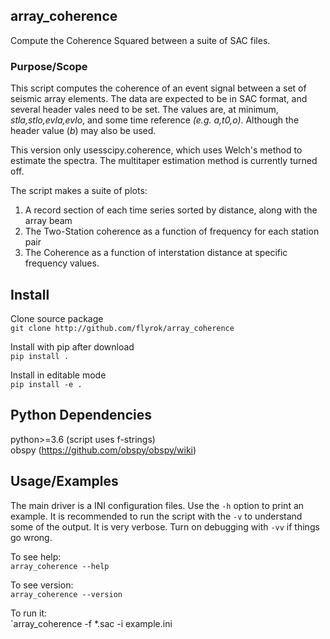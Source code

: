 ## array_coherence ##
Compute the Coherence Squared between a suite of SAC files.  


### Purpose/Scope ###
This script computes the coherence of an event signal between a set of 
seismic array elements. The data are expected to be in SAC format, and several 
header vales need to be set. The values are, at minimum,
*stla,stlo,evla,evlo*, and some time reference *(e.g. a,t0,o)*.  Although
the header value (*b*) may also be used. 

This version only usesscipy.coherence, which uses Welch's method to estimate
the spectra. The multitaper estimation method is currently turned off. 

The script makes a suite of plots:  
1. A record section of each time series sorted by distance, along with the array beam  
2. The Two-Station coherence as a function of frequency for each station pair  
3. The Coherence as a function of interstation distance at specific  
   frequency values.

## Install ##

Clone source package  
`git clone http://github.com/flyrok/array_coherence`

Install with pip after download  
`pip install .`

Install in editable mode  
`pip install -e .`


## Python Dependencies ##

python>=3.6 (script uses f-strings)  
obspy (https://github.com/obspy/obspy/wiki)  


## Usage/Examples ##
The main driver is a INI configuration files. Use the `-h` option to
print an example. It is recommended to run the script with the `-v` to
understand some of the output. It is very verbose. Turn on debugging 
with `-vv` if things go wrong. 

To see help:  
`array_coherence --help`    

To see version:  
`array_coherence --version`    

To run it:  
`array_coherence -f *.sac -i example.ini

